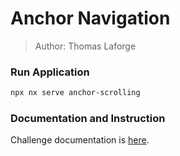 # Anchor Navigation

> Author: Thomas Laforge

### Run Application

```bash
npx nx serve anchor-scrolling
```

### Documentation and Instruction

Challenge documentation is [here](https://angular-challenges.vercel.app/challenges/angular/21-achor-scrolling/).
